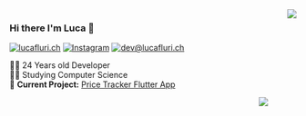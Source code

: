 <img align="right" src="https://github-readme-stats.vercel.app/api?username=lucafluri&hide_border=true&hide_rank=false&show_icons=true&title_color=606060&text_color=606060&bg_color=00000000">



### Hi there I'm Luca :lemon:


[![lucafluri.ch](https://img.shields.io/static/v1?label=lucafluri.ch&message=%20&color=yellow&logo=&style=flat-square&logoColor=white)](https://www.lucafluri.ch/)
[![Instagram](https://img.shields.io/static/v1?label=Instagram&message=%20&color=orange&logo=Instagram&style=flat-square&logoColor=white)](https://www.instagram.com/lucafluri/)
[![dev@lucafluri.ch](https://img.shields.io/static/v1?label=dev@lucafluri.ch&message=%20&color=red&logo=gmail&style=flat-square&logoColor=white)](mailto:dev@lucafluri.ch)
  

👨‍💻 24 Years old Developer  
👨‍🎓 Studying Computer Science  
🚧 **Current Project:** [Price Tracker Flutter App](https://github.com/lucafluri/price_tracker)  

<img align="right"  style="margin-right:50px;" src="https://github-readme-stats.vercel.app/api/top-langs/?username=lucafluri&layout=compact&theme=dark&hide_border=true&hide_rank=false&show_icons=true&title_color=606060&text_color=606060&bg_color=00000000">


<!-- [<img src="https://cdn.buymeacoffee.com/buttons/default-yellow.png" alt="Buy Me A Coffee" width=150 >](https://www.buymeacoffee.com/lucafluri) -->
